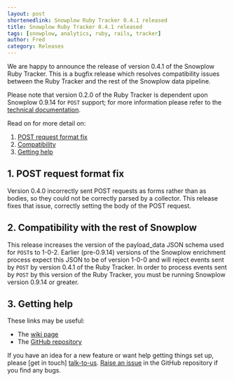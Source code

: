 ```yaml
---
layout: post
shortenedlink: Snowplow Ruby Tracker 0.4.1 released
title: Snowplow Ruby Tracker 0.4.1 released
tags: [snowplow, analytics, ruby, rails, tracker]
author: Fred
category: Releases
---
```


We are happy to announce the release of version 0.4.1 of the Snowplow Ruby Tracker. This is a bugfix release which resolves compatibility issues between the Ruby Tracker and the rest of the Snowplow data pipeline.

Please note that version 0.2.0 of the Ruby Tracker is dependent upon Snowplow 0.9.14 for `POST` support; for more information please refer to the [technical documentation][wiki].

Read on for more detail on:

1. [POST request format fix](/blog/2015/01/06/snowplow-ruby-tracker-0.4.1-released/#post)
2. [Compatibility](/blog/2015/01/06/snowplow-ruby-tracker-0.4.1-released/#compatibility)
3. [Getting help](/blog/2015/01/06/snowplow-ruby-tracker-0.4.1-released/#help)

<!--more-->

<h2><a name="post">1. POST request format fix</a></h2>

Version 0.4.0 incorrectly sent POST requests as forms rather than as bodies, so they could not be correctly parsed by a collector. This release fixes that issue, correctly setting the body of the POST request.

<h2><a name="compatibility">2. Compatibility with the rest of Snowplow</a></h2>

This release increases the version of the payload_data JSON schema used for `POST`s to 1-0-2. Earlier (pre-0.9.14) versions of the Snowplow enrichment process expect this JSON to be of version 1-0-0 and will reject events sent by `POST` by version 0.4.1 of the Ruby Tracker. In order to process events sent by `POST` by this version of the Ruby Tracker, you must be running Snowplow version 0.9.14 or greater.

<h2><a name="help">3. Getting help</a></h2>

These links may be useful:

* The [wiki page][wiki]
* The [GitHub repository][repo]

If you have an idea for a new feature or want help getting things set up, please [get in touch] [talk-to-us]. [Raise an issue][issues] in the GitHub repository if you find any bugs.

[repo]: https://github.com/snowplow/snowplow-ruby-tracker
[wiki]: https://github.com/snowplow/snowplow/wiki/Ruby-Tracker
[issues]: https://github.com/snowplow/snowplow-ruby-tracker/issues
[talk-to-us]: https://github.com/snowplow/snowplow/wiki/Talk-to-us
